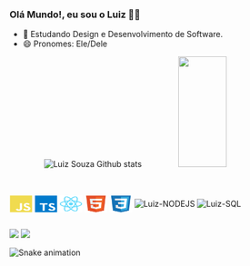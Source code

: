 ### Olá Mundo!, eu sou o Luiz 👋🏿


- 🌱 Estudando Design e Desenvolvimento de Software.
- 😄 Pronomes: Ele/Dele


<div align="center">  
  <img width="49%" height="195px" src="https://github-readme-stats.vercel.app/api?username=oriiquesillva&show_icons=false&count_private=true&hide_border=true&title_color=fff&icon_color=ff91a4&text_color=c9d1d9&bg_color=0d1117" alt="Luiz Souza Github stats" /> 
  <img width="41%" height="195px" src="https://github-readme-stats.vercel.app/api/top-langs/?username=oriiquesillva&layout=compact&hide_border=true&title_color=fff&text_color=fff&bg_color=0d1117" />
</div>

<!-- <div align="center" >
  <a href="https://github.com/oriiquesillva">
  <img height="170em" src="https://github-readme-stats.vercel.app/api?username=oriiquesillva&show_icons=false&theme=dark&include_all_commits=true&count_private=true"/>
  <img height="160em" src="https://github-readme-stats.vercel.app/api/top-langs/?username=oriiquesillva&layout=compact&langs_count=7&theme=dark"/>
</div> -->
  
  ##
  
  <div style="display: inline_block"><br>
  <img align="center" alt="Luiz-JS" height="30" width="40" src="https://raw.githubusercontent.com/devicons/devicon/master/icons/javascript/javascript-plain.svg">
  <img align="center" alt="Luiz-TS" height="30" width="40" src="https://raw.githubusercontent.com/devicons/devicon/master/icons/typescript/typescript-plain.svg">
  <img align="center" alt="Luiz-REACT" height="30" width="40" src="https://raw.githubusercontent.com/devicons/devicon/master/icons/react/react-original.svg">
  <img align="center" alt="Luiz-HTML" height="30" width="40" src="https://raw.githubusercontent.com/devicons/devicon/master/icons/html5/html5-original.svg">
  <img align="center" alt="Luiz-CSS" height="30" width="40" src="https://raw.githubusercontent.com/devicons/devicon/master/icons/css3/css3-original.svg">
  <img align="center" alt="Luiz-NODEJS" height="30" width="40" src="https://cdn.jsdelivr.net/gh/devicons/devicon/icons/nodejs/nodejs-original.svg">
  <img align="center" alt="Luiz-SQL" height="30" width="40" src="https://cdn.jsdelivr.net/gh/devicons/devicon/icons/mysql/mysql-original.svg">
</div>
  
  ##
 
<div> 
  <a href = "mailto:lsillva.dev@gmail.com"><img src="https://img.shields.io/badge/-Gmail-%23333?style=for-the-badge&logo=gmail&logoColor=white" target="_blank"></a>
  <a href="https://www.linkedin.com/in/luiz-souza-a0bbab245/" target="_blank"><img src="https://img.shields.io/badge/-LinkedIn-%230077B5?style=for-the-badge&logo=linkedin&logoColor=white" target="_blank"></a> 
 
  ![Snake animation](https://github.com/oriiquesillva/oriiquesillva/blob/output/github-contribution-grid-snake.svg)
 
</div>
